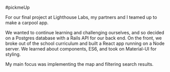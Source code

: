 #pickmeUp

For our final project at Lighthouse Labs, my partners and I teamed up to make a carpool app.

We wanted to continue learning and challenging ourselves, and so decided on a Postgres database with a Rails API for our back end. On the front, we broke out of the school curriculum and built a React app running on a Node server. We learned about components, ES6, and took on Material-UI for styling.

My main focus was implementing the map and filtering search results.
